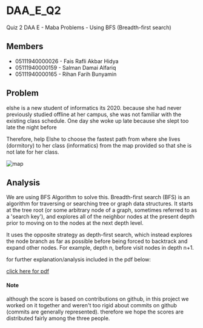 # DAA_E_Q2
Quiz 2 DAA E - Maba Problems - Using BFS (Breadth-first search)

## Members
* 05111940000026 -	Fais Rafli Akbar Hidya 
* 05111940000159 -	Salman Damai Alfariq 
* 05111940000165 -	Rihan Farih Bunyamin 

## Problem
elshe is a new student of informatics its 2020. because she had never previously studied offline at her campus, she was not familiar with the existing class schedule. One day she woke up late because she slept too late the night before

Therefore, help Elshe to choose the fastest path from where she lives (dormitory) to her class (informatics) from the map provided so that she is not late for her class.


![map](https://github.com/rihanfarih/DAA_E_Q2/blob/main/planning%20mapA.png)

## Analysis
We are using BFS  Algorithm to solve this. Breadth-first search (BFS) is an algorithm for traversing or searching tree or graph data  structures. It starts at the tree root (or some arbitrary node of a graph, sometimes  referred to as a 'search key'), and explores all of the neighbor nodes at the present depth  prior to moving on to the nodes at the next depth level. 

It uses the opposite strategy as depth-first search, which instead explores the node  branch as far as possible before being forced to backtrack and expand other nodes. For example, depth n, before visit nodes in depth n+1.

for further explanation/analysis included in the pdf below:

[click here for pdf](https://github.com/rihanfarih/DAA_E_Q2/blob/main/IF184401_DAA(E)_Q2_FaisRafliAkbarHidya_SalmanDamaiAlFariq_RihanFarihBunyamin.pdf)
#### Note
although the score is based on contributions on github, in this project we worked on it together and weren't too rigid about commits on github (commits are generally represented). therefore we hope the scores are distributed fairly among the three people. 
